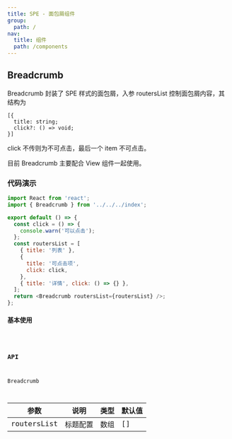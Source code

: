 ```yaml
---
title: SPE - 面包屑组件
group:
  path: /
nav:
  title: 组件
  path: /components
---
```


## Breadcrumb

Breadcrumb 封装了 SPE 样式的面包屑，入参 routersList 控制面包屑内容，其结构为

```tsx | pure
[{
  title: string;
  click?: () => void;
}]
```

click 不传则为不可点击，最后一个 item 不可点击。

目前 Breadcrumb 主要配合 View 组件一起使用。

### 代码演示

```javascript
import React from 'react';
import { Breadcrumb } from '../../../index';

export default () => {
  const click = () => {
    console.warn('可以点击');
  };
  const routersList = [
    { title: '列表' },
    {
      title: '可点击项',
      click: click,
    },
    { title: '详情', click: () => {} },
  ];
  return <Breadcrumb routersList={routersList} />;
};
```

#### 基本使用

<code src="./demos/basic.tsx" iframe="200px"/>

### API

Breadcrumb

| 参数        | 说明     | 类型 | 默认值 |
| ----------- | -------- | ---- | ------ |
| routersList | 标题配置 | 数组 | []     |
